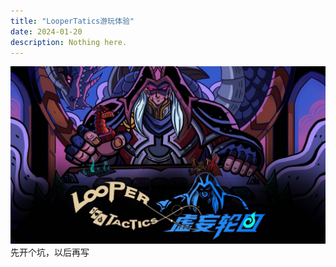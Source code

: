 ```yaml
---
title: "LooperTatics游玩体验"
date: 2024-01-20
description: Nothing here.
---
```

![](0f5e62064da4a59dc74852f9c8d654ad.jpeg)
先开个坑，以后再写
